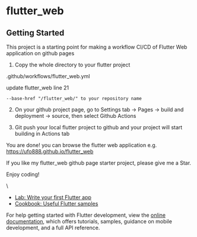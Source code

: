 # flutter_web

## Getting Started

This project is a starting point for making a workflow CI/CD of Flutter Web application on github pages

1. Copy the whole directory to your flutter project

.github/workflows/flutter_web.yml

update flutter_web line 21 
```
--base-href "/flutter_web/" to your repository name
```

2. On your github project page, go to Settings tab -> Pages -> build and deployment -> source, then select Github Actions

3. Git push your local flutter project to github and your project will start building in Actions tab

You are done! you can browse the flutter web application e.g. https://ufo888.github.io/flutter_web

If you like my flutter_web github page starter project, please give me a Star.

Enjoy coding!

\


- [Lab: Write your first Flutter app](https://docs.flutter.dev/get-started/codelab)
- [Cookbook: Useful Flutter samples](https://docs.flutter.dev/cookbook)

For help getting started with Flutter development, view the
[online documentation](https://docs.flutter.dev/), which offers tutorials,
samples, guidance on mobile development, and a full API reference.

